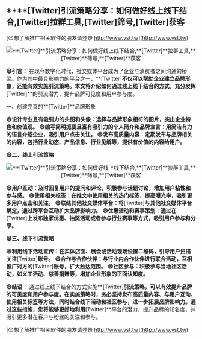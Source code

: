 ## ****[Twitter]**引流策略分享：如何做好线上线下结合,**[Twitter]**拉群工具,**[Twitter]**筛号,**[Twitter]**获客**

[😍想了解推广相关软件的朋友请登录 http://www.vst.tw](http://www.vst.tw)

 <center><img src="https://vst.tw/MP4/tuiguang/png/5.png" alt="**[Twitter]**引流策略分享：如何做好线上线下结合,**[Twitter]**拉群工具,**[Twitter]**筛号,**[Twitter]**获客"></center>

**😄引言：**
在现今数字化时代，社交媒体平台成为了企业与消费者之间沟通的桥梁。作为其中最具影响力的平台之一，**[Twitter]**不仅可以帮助企业建立品牌形象，还能有效实施引流策略。本文将介绍如何通过线上线下结合的方式，充分发挥**[Twitter]**的引流潜力，提升品牌可见度和用户参与度。

一、创建完善的**[Twitter]**品牌形象

**😄设计专业且有吸引力的头图和头像：选择与品牌形象相符的图片，突出企业特色和价值观。**
**😄编写简明扼要且富有吸引力的个人简介和品牌宣言：用简洁有力的语言介绍企业，吸引用户点击关注。**
**😄发布高质量内容：定期发布与品牌相关的内容，包括行业动态、产品信息、行业见解等，提供有价值的内容给用户。**

**😄二、线上引流策略**

 <center><img src="https://vst.tw/MP4/tuiguang/png/7.png" alt="**[Twitter]**引流策略分享：如何做好线上线下结合,**[Twitter]**拉群工具,**[Twitter]**筛号,**[Twitter]**获客"></center>

**😄用户互动：及时回复用户的提问和评论，积极参与话题讨论，增加用户粘性和参与感。**
**😄使用相关标签：在推文中使用相关的热门标签，提高曝光率，吸引更多用户点击和关注。**
**😄联结其他社交媒体平台：将**[Twitter]**与其他社交媒体平台绑定，通过跨平台互动扩大品牌影响力。**
**😄优惠活动和赛事策划：通过在**[Twitter]**上发布独家优惠、抽奖活动或者参与行业赛事等方式，吸引用户参与和分享。**

**😄三、线下引流策略**

**😄利用线下活动宣传：在实体店面、展会或活动现场设置二维码，引导用户扫描关注**[Twitter]**账号。**
**😄合作与合作伙伴：与行业内合作伙伴进行联合活动，互相推广对方的**[Twitter]**账号，扩大触达范围。**
**😄社区参与：积极参与当地社区活动，如义工活动、慈善捐赠等，增加企业形象的正面认知度。**

**😄结语：**
通过线上线下结合的方式实施**[Twitter]**引流策略，可以有效提升品牌的可见度和用户参与度。在实施策略时，务必坚持发布高质量内容、与用户互动、使用相关标签等方法，同时结合线下活动和社区参与，进一步拓展品牌影响力。通过这些措施，您将能够更好地利用**[Twitter]**平台的潜力，提升品牌的知名度，并吸引更多潜在客户与粉丝的关注和参与。

[😍想了解推广相关软件的朋友请登录 http://www.vst.tw](http://www.vst.tw)



